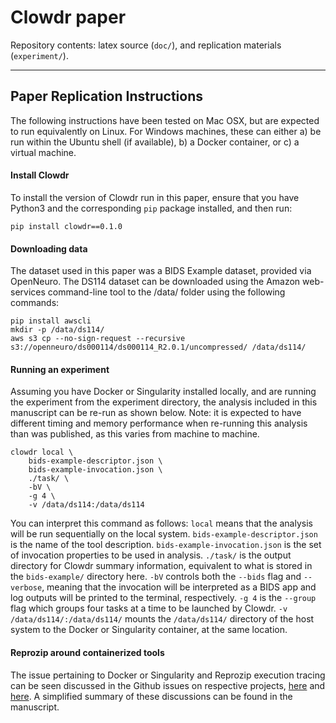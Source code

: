 # Clowdr paper

Repository contents: latex source (`doc/`), and replication materials (`experiment/`).

----

## Paper Replication Instructions

The following instructions have been tested on Mac OSX, but are expected to run equivalently on Linux. For Windows machines, these can either a) be run within the Ubuntu shell (if available), b) a Docker container, or c) a virtual machine.


#### Install Clowdr

To install the version of Clowdr run in this paper, ensure that you have Python3 and the corresponding `pip` package installed, and then run:

    pip install clowdr==0.1.0


#### Downloading data

The dataset used in this paper was a BIDS Example dataset, provided via OpenNeuro. The DS114 dataset can be downloaded using the Amazon web-services command-line tool to the /data/ folder using the following commands:

    pip install awscli
    mkdir -p /data/ds114/
    aws s3 cp --no-sign-request --recursive s3://openneuro/ds000114/ds000114_R2.0.1/uncompressed/ /data/ds114/


#### Running an experiment

Assuming you have Docker or Singularity installed locally, and are running the experiment from the experiment directory, the analysis included in this manuscript can be re-run as shown below. Note: it is expected to have different timing and memory performance when re-running this analysis than was published, as this varies from machine to machine.

    clowdr local \
        bids-example-descriptor.json \
        bids-example-invocation.json \
        ./task/ \
        -bV \
        -g 4 \
        -v /data/ds114:/data/ds114

You can interpret this command as follows: `local` means that the analysis will be run sequentially on the local system. `bids-example-descriptor.json` is the name of the tool description. `bids-example-invocation.json` is the set of invocation properties to be used in analysis. `./task/` is the output directory for Clowdr summary information, equivalent to what is stored in the `bids-example/` directory here. `-bV` controls both the `--bids` flag and `--verbose`, meaning that the invocation will be interpreted as a BIDS app and log outputs will be printed to the terminal, respectively. `-g 4` is the `--group` flag which groups four tasks at a time to be launched by Clowdr. `-v /data/ds114/:/data/ds114/` mounts the `/data/ds114/` directory of the host system to the Docker or Singularity container, at the same location.


#### Reprozip around containerized tools

The issue pertaining to Docker or Singularity and Reprozip execution tracing can be seen discussed in the Github issues on respective projects, [here](https://github.com/singularityware/singularity/issues/1529) and [here](https://github.com/ViDA-NYU/reprozip/issues/294). A simplified summary of these discussions can be found in the manuscript.
